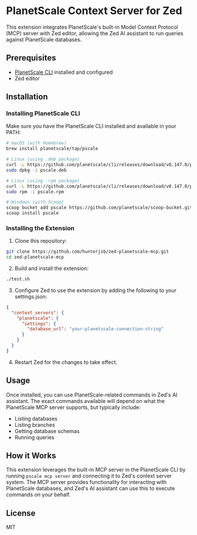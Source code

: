 # PlanetScale Context Server for Zed

This extension integrates PlanetScale's built-in Model Context Protocol (MCP) server with Zed editor, allowing the Zed AI assistant to run queries against PlanetScale databases.

## Prerequisites

- [PlanetScale CLI](https://github.com/planetscale/cli) installed and configured
- Zed editor

## Installation

### Installing PlanetScale CLI

Make sure you have the PlanetScale CLI installed and available in your PATH:

```bash
# macOS (with Homebrew)
brew install planetscale/tap/pscale

# Linux (using .deb package)
curl -L https://github.com/planetscale/cli/releases/download/v0.147.0/pscale_0.147.0_linux_amd64.deb -o pscale.deb
sudo dpkg -i pscale.deb

# Linux (using .rpm package)
curl -L https://github.com/planetscale/cli/releases/download/v0.147.0/pscale_0.147.0_linux_amd64.rpm -o pscale.rpm
sudo rpm -i pscale.rpm

# Windows (with Scoop)
scoop bucket add pscale https://github.com/planetscale/scoop-bucket.git
scoop install pscale
```

### Installing the Extension

1. Clone this repository:
```bash
git clone https://github.com/hunterjsb/zed-planetscale-mcp.git
cd zed-planetscale-mcp
```

2. Build and install the extension:
```bash
./test.sh
```

3. Configure Zed to use the extension by adding the following to your settings.json:
```json
{
  "context_servers": {
    "planetscale": {
      "settings": {
        "database_url": "your-planetscale-connection-string"
      }
    }
  }
}
```

4. Restart Zed for the changes to take effect.

## Usage

Once installed, you can use PlanetScale-related commands in Zed's AI assistant. The exact commands available will depend on what the PlanetScale MCP server supports, but typically include:

- Listing databases
- Listing branches
- Getting database schemas
- Running queries

## How it Works

This extension leverages the built-in MCP server in the PlanetScale CLI by running `pscale mcp server` and connecting it to Zed's context server system. The MCP server provides functionality for interacting with PlanetScale databases, and Zed's AI assistant can use this to execute commands on your behalf.

## License

MIT